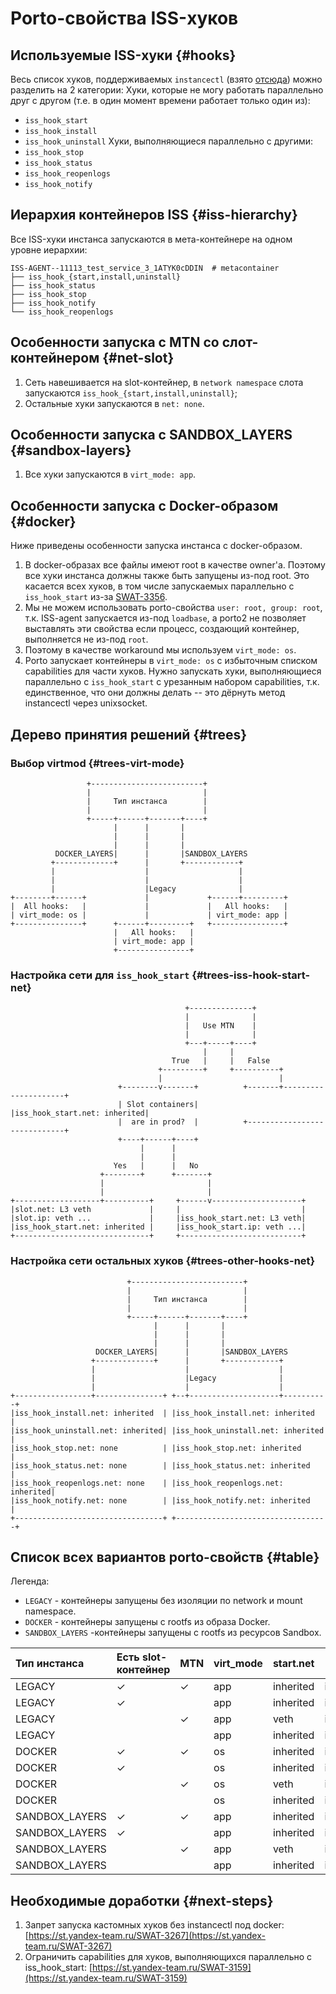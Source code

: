 # Porto-свойства ISS-хуков

##  Используемые ISS-хуки {#hooks}
Весь список хуков, поддерживаемых `instancectl` (взято [отсюда](https://a.yandex-team.ru/arc/trunk/arcadia/infra/nanny/instancectl/iss_hooks)) можно разделить на 2 категории:
Хуки, которые не могу работать параллельно друг с другом (т.е. в один момент времени работает только один из):

* `iss_hook_start`
* `iss_hook_install`
* `iss_hook_uninstall`
Хуки, выполняющиеся параллельно с другими:
* `iss_hook_stop`
* `iss_hook_status`
* `iss_hook_reopenlogs`
* `iss_hook_notify`

##  Иерархия контейнеров ISS {#iss-hierarchy}
Все ISS-хуки инстанса запускаются в мета-контейнере на одном уровне иерархии:

```
ISS-AGENT--11113_test_service_3_1ATYK0cDDIN  # metacontainer
├── iss_hook_{start,install,uninstall}
├── iss_hook_status
├── iss_hook_stop
├── iss_hook_notify
└── iss_hook_reopenlogs
```
##  Особенности запуска с MTN со слот-контейнером {#net-slot}
1. Сеть навешивается на slot-контейнер, в `network namespace` слота запускаются `iss_hook_{start,install,uninstall}`;
1. Остальные хуки запускаются в `net: none`.

##  Особенности запуска с SANDBOX_LAYERS {#sandbox-layers}
1. Все хуки запускаются в `virt_mode: app`.

##  Особенности запуска с Docker-образом {#docker}
Ниже приведены особенности запуска инстанса с docker-образом.

1. В docker-образах все файлы имеют root в качестве owner'а.
Поэтому все хуки инстанса должны также быть запущены из-под root. Это касается всех хуков, в том числе запускаемых параллельно с `iss_hook_start` из-за [SWAT-3356](https://st.yandex-team.ru/SWAT-3356).
1. Мы не можем использовать porto-свойства `user: root, group: root`, т.к. ISS-agent запускается из-под `loadbase`, а porto2 не позволяет выставлять эти свойства если процесс, создающий контейнер, выполняется не из-под `root`.
1. Поэтому в качестве workaround мы используем `virt_mode: os`.
1. Porto запускает контейнеры в `virt_mode: os` с избыточным списком capabilities для части хуков. Нужно запускать хуки, выполняющиеся параллельно с `iss_hook_start` с урезанным набором capabilities, т.к. единственное, что они должны делать -- это дёрнуть метод instancectl через unixsocket.

##  Дерево принятия решений {#trees}
###  Выбор virtmod {#trees-virt-mode}
```
                 +-------------------------+
                 |                         |
                 |     Тип инстанса        |
                 |                         |
                 +-----+------+-------+----+
                       |      |       |
                       |      |       |
                       |      |       |
          DOCKER_LAYERS|      |       |SANDBOX_LAYERS
         +-------------+      |       +------------+
         |                    |                    |
         |                    |                    |
         |                    |Legacy              |
+--------+------+             |             +------+---------+
|  All hooks:   |             |             |   All hooks:   |
| virt_mode: os |             |             | virt_mode: app |
+---------------+      +------+---------+   +----------------+
                       |   All hooks:   |
                       | virt_mode: app |
                       +----------------+
```
###  Настройка сети для `iss_hook_start` {#trees-iss-hook-start-net}
```
                                       +--------------+
                                       |              |
                                       |   Use MTN    |
                                       |              |
                                       +---+-----+----+
                                           |     |
                                    True   |     |   False
                                 +---------+     +----------+
                                 |                          |
                        +--------v-------+          +-------+---------------------+
                        | Slot containers|          |iss_hook_start.net: inherited|
                        |  are in prod?  |          +-----------------------------+
                        +----+------+----+          
                             |      |
                             |      |
                       Yes   |      |   No
                    +--------+      +-------+
                    |                       |
                    |                       |
+-------------------+----------+     +------v--------------------+
|slot.net: L3 veth             |     |                           |
|slot.ip: veth ...             |     |iss_hook_start.net: L3 veth|
|iss_hook_start.net: inherited |     |iss_hook_start.ip: veth ...|
+------------------------------+     +---------------------------+

```
###  Настройка сети остальных хуков {#trees-other-hooks-net}
```
                          +-------------------------+
                          |                         |
                          |     Тип инстанса        |
                          |                         |
                          +-----+------+-------+----+
                                |      |       |
                                |      |       |
                                |      |       |
                   DOCKER_LAYERS|      |       |SANDBOX_LAYERS
                  +-------------+      |       +------------+
                  |                    |                    |
                  |                    |Legacy              |
                  |                    |                    |
+-----------------+---------------+ +--+--------------------+----------+
|iss_hook_install.net: inherited  | |iss_hook_install.net: inherited   |
|iss_hook_uninstall.net: inherited| |iss_hook_uninstall.net: inherited |
|iss_hook_stop.net: none          | |iss_hook_stop.net: inherited      |
|iss_hook_status.net: none        | |iss_hook_status.net: inherited    |
|iss_hook_reopenlogs.net: none    | |iss_hook_reopenlogs.net: inherited|
|iss_hook_notify.net: none        | |iss_hook_notify.net: inherited    |
+---------------------------------+ +----------------------------------+
```
##  Список всех вариантов porto-свойств {#table}
Легенда:

* `LEGACY` - контейнеры запущены без изоляции по network и mount namespace.
* `DOCKER` - контейнеры запущены с rootfs из образа Docker.
* `SANDBOX_LAYERS` -контейнеры запущены с rootfs из ресурсов Sandbox.

Тип инстанса | Есть slot-контейнер | MTN | virt_mode | start.net | [un]install.net | parallel_hook.net | slot.net | slot.limits
:--- | :--- | :--- | :--- | :--- | :--- | :--- | :--- | :---
LEGACY | ✓ | ✓ | app | inherited | inherited | none | veth | ✓
LEGACY | ✓ |  | app | inherited | inherited | inherited | inherited | ✓
LEGACY |  | ✓ | app | veth | inherited | none | inherited | 
LEGACY |  |  | app | inherited | inherited | inherited | inherited | 
DOCKER | ✓ | ✓ | os | inherited | inherited | none | veth | ✓
DOCKER | ✓ |  | os | inherited | inherited | none | inherited | ✓
DOCKER |  | ✓ | os | veth | inherited | none | inherited | 
DOCKER |  |  | os | inherited | inherited | none | inherited | 
SANDBOX_LAYERS | ✓ | ✓ | app | inherited | inherited | none | veth | ✓
SANDBOX_LAYERS | ✓ |  | app | inherited | inherited | inherited | inherited | ✓
SANDBOX_LAYERS |  | ✓ | app | veth | inherited | none | inherited | 
SANDBOX_LAYERS |  |  | app | inherited | inherited | inherited | inherited | 

##  Необходимые доработки {#next-steps}
1. Запрет запуска кастомных хуков без instancectl под docker: [https://st.yandex-team.ru/SWAT-3267](https://st.yandex-team.ru/SWAT-3267)
1. Ограничить capabilities для хуков, выполняющихся параллельно с iss_hook_start: [https://st.yandex-team.ru/SWAT-3159](https://st.yandex-team.ru/SWAT-3159)

